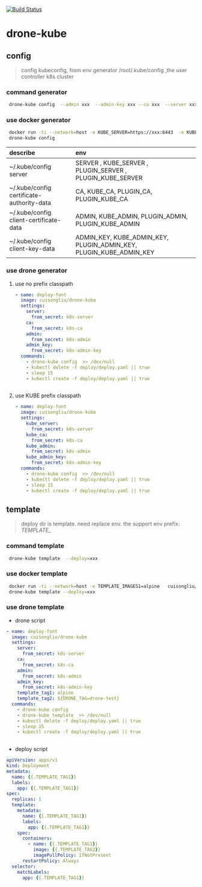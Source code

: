 [![Build Status](https://cloud.drone.io/api/badges/cuisongliu/drone-kube/status.svg)](https://cloud.drone.io/cuisongliu/drone-kube)

# drone-kube

## config

> config kubeconfig, from env generator /root/.kube/config ,the user controller k8s cluster

### command generator 


```bash
 drone-kube config  --admin xxx  --admin-key xxx --ca xxx  --server xxx
```

### use docker  generator

```bash
 docker run -ti --network=host -e KUBE_SERVER=https://xxx:6443  -e KUBE_CA=xxx  -e KUBE_ADMIN=xxx -e KUBE_ADMIN_KEY=xxx cuisongliu/drone-kube bash 
 drone-kube config
```

| describe | env |
| :--- | :---  |  
| ~/.kube/config  server | SERVER , KUBE_SERVER , PLUGIN_SERVER , PLUGIN_KUBE_SERVER|  
| ~/.kube/config certificate-authority-data | CA, KUBE_CA, PLUGIN_CA, PLUGIN_KUBE_CA|  
| ~/.kube/config client-certificate-data | ADMIN, KUBE_ADMIN, PLUGIN_ADMIN, PLUGIN_KUBE_ADMIN |  
| ~/.kube/config client-key-data | ADMIN_KEY, KUBE_ADMIN_KEY, PLUGIN_ADMIN_KEY, PLUGIN_KUBE_ADMIN_KEY |  

### use drone generator 
1. use no prefix classpath
    ```yaml
    - name: deploy-font
      image: cuisongliu/drone-kube
      settings:
        server:
          from_secret: k8s-server
        ca:
          from_secret: k8s-ca
        admin:
          from_secret: k8s-admin
        admin_key:
          from_secret: k8s-admin-key
      commands:
        - drone-kube config  >> /dev/null
        - kubectl delete -f deploy/deploy.yaml || true
        - sleep 15
        - kubectl create -f deploy/deploy.yaml || true
        
    ```

2. use KUBE prefix classpath

    ```yaml
    - name: deploy-font
      image: cuisongliu/drone-kube
      settings:
        kube_server:
          from_secret: k8s-server
        kube_ca:
          from_secret: k8s-ca
        kube_admin:
          from_secret: k8s-admin
        kube_admin_key:
          from_secret: k8s-admin-key
      commands:
        - drone-kube config  >> /dev/null
        - kubectl delete -f deploy/deploy.yaml || true
        - sleep 15
        - kubectl create -f deploy/deploy.yaml || true
    ```

## template

> deploy dir is template. need replace env.
> the support env prefix: *TEMPLATE_*

### command template 


```bash
 drone-kube template  --deploy=xxx  
```

### use docker  template

```bash
 docker run -ti --network=host -e TEMPLATE_IMAGES1=alpine   cuisongliu/drone-kube bash 
 drone-kube template --deploy=xxx
```

### use drone template 

- drone script
```yaml
- name: deploy-font
  image: cuisongliu/drone-kube
  settings:
    server:
      from_secret: k8s-server
    ca:
      from_secret: k8s-ca
    admin:
      from_secret: k8s-admin
    admin_key:
      from_secret: k8s-admin-key
    template_tag1: alpine
    template_tag2: ${DRONE_TAG=drone-test}
  commands:
    - drone-kube config
    - drone-kube template  >> /dev/null
    - kubectl delete -f deploy/deploy.yaml || true
    - sleep 15
    - kubectl create -f deploy/deploy.yaml || true
    
```

- deploy script
```yaml
apiVersion: apps/v1
kind: Deployment
metadata:
  name: {{.TEMPLATE_TAG1}}
  labels:
    app: {{.TEMPLATE_TAG1}}
spec:
  replicas: 1
  template:
    metadata:
      name: {{.TEMPLATE_TAG1}}
      labels:
        app: {{.TEMPLATE_TAG1}}
    spec:
      containers:
        - name: {{.TEMPLATE_TAG1}}
          image: {{.TEMPLATE_TAG2}}
          imagePullPolicy: IfNotPresent
      restartPolicy: Always
  selector:
    matchLabels:
      app: {{.TEMPLATE_TAG1}}
```
